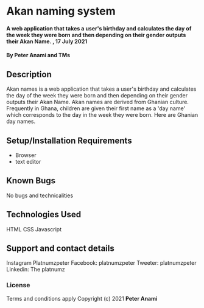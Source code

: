 # Akan naming system
#### A web application that takes a user's birthday and calculates the day of the week they were born and then depending on their gender outputs their Akan Name. , 17 July 2021
#### By **Peter Anami and TMs**
## Description
 Akan names is a web application that takes a user's birthday and calculates the day of the week they were born and then depending on their gender outputs their Akan Name. 
Akan names are derived from Ghanian culture. Frequently in Ghana, children are given their first name as a 'day name' which corresponds to the day in the week they were born. Here are Ghanian day names.
## Setup/Installation Requirements
* Browser
* text editor
## Known Bugs
No bugs and technicalities
## Technologies Used
HTML
CSS
Javascript
## Support and contact details
Instagram Platnumzpeter
Facebook: platnumzpeter
Tweeter: platnumzpeter
Linkedin: The platnumz
### License
Terms and conditions apply
Copyright (c) 2021 **Peter Anami**
  